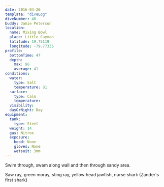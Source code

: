 ```yaml
---
date: 2016-04-26
template: "diveLog"
diveNumber: 46
buddy: Jamie Peterson
location:
  name: Mixing Bowl
  place: Little Cayman
  latitude: 19.75119
  longitude: -79.77335
profile:
  bottomTime: 47
  depth:
    max: 96
    average: 41
conditions:
  water:
    type: Salt
    temperature: 81
  surface:
    type: Calm
    temperature:
  visibility:
  dayOrNight: Day
equipment:
  tank:
    type: Steel
  weight: 14
  gas: Nitrox
  exposure:
    hood: None
    gloves: None
    wetsuit: 3mm
---
```

Swim through, swam along wall and then through sandy area.

Saw ray, green moray, sting ray, yellow head jawfish, nurse shark (Zander's first shark)
